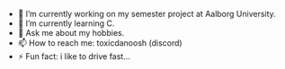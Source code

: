 - 🔭 I’m currently working on my semester project at Aalborg University.
- 🌱 I’m currently learning C.
- 💬 Ask me about my hobbies.
- 📫 How to reach me: toxicdanoosh (discord)
- ⚡ Fun fact: i like to drive fast...

